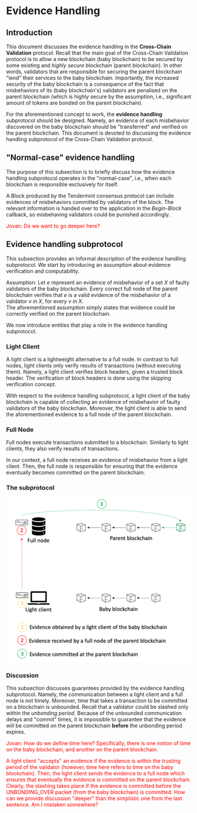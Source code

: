 # Evidence Handling

## Introduction

This document discusses the evidence handling in the **Cross-Chain Validation** protocol.
Recall that the main goal of the Cross-Chain Validation protocol is to allow a new blockchain (baby blockchain) to be secured by some existing and *highly secure* blockchain (parent blockchain).
In other words, validators that are responsible for securing the parent blockchain "lend" their services to the baby blockchain.
Importantly, the increased security of the baby blockchain is a consequence of the fact that misbehaviors of its (baby blockchain's) validators are penalised on the parent blockchain (which is highly secure by the assumption, i.e., significant amount of tokens are bonded on the parent blockchain).

For the aforementioned concept to work, the **evidence handling** subprotocol should be designed.
Namely, an evidence of each misbehavior discovered on the baby blockchain should be "transferred" and verified on the parent blockchain.
This document is devoted to discussing the evidence handling subprotocol of the Cross-Chain Validation protocol.

## "Normal-case" evidence handling

The purpose of this subsection is to briefly discuss how the evidence handling subprotocol operates in the "normal-case", i.e., when each blockchain is responsible exclusively for itself.

A Block produced by the Tendermint consensus protocol can include evidences of misbehaviors committed by validators of the block.
The relevant information is handed over to the application in the *Begin-Block* callback, so misbehaving validators could be punished accordingly.

<span style="color:red">
Jovan: Do we want to go deeper here?
</span>

## Evidence handling subprotocol

This subsection provides an informal description of the evidence handling subprotocol.
We start by introducing an assumption about evidence verification and computability.

Assumption: Let *e* represent an evidence of misbehavior of a set *X* of faulty validators of the baby blockchain.
Every correct full node of the parent blockchain verifies that *e* is a valid evidence of the misbehavior of a validator *v in X*, for every *v in X*.\
The aforementioned assumption simply states that evidence could be correctly verified on the parent blockchain.

We now introduce entities that play a role in the evidence handling subprotocol.

### Light Client

A light client is a lightweight alternative to a full node.
In contrast to full nodes, light clients only verify results of transactions (without executing them).
Namely, a light client verifies block headers, given a trusted block header.
The verification of block headers is done using the skipping verification concept.

With respect to the evidence handling subprotocol, a light client of the baby blockchain is capable of collecting an evidence of misbehavior of faulty validators of the baby blockchain.
Moreover, the light client is able to send the aforementioned evidence to a full node of the parent blockchain.

### Full Node

Full nodes execute transactions submitted to a blockchain.
Similarly to light clients, they also verify results of transactions.

In our context, a full node receives an evidence of misbehavior from a light client.
Then, the full node is responsible for ensuring that the evidence eventually becomes committed on the parent blockchain.

### The subprotocol

![image](./images/evidence_handling.PNG)

### Discussion

This subsection discusses guarantees provided by the evidence handling subprotocol.
Namely, the communication between a light client and a full node is not timely.
Moreover, time that takes a transaction to be committed on a blockchain is unbounded.
Recall that a validator could be slashed only within the *unbonding period*.
Because of the unbounded communication delays and "commit" times, it is impossible to guarantee that the evidence will be committed on the parent blockchain **before** the unbonding period expires.

<span style="color:red">
Jovan: How do we define time here? Specifically, there is one notion of time on the baby blockchain, and another on the parent blockchain.

A light client "accepts" an evidence if the evidence is within the trusting period of the validator (however, time here refers to time on the baby blockchain).
Then, the light client sends the evidence to a full node which ensures that eventually the evidence is committed on the parent blockchain.
Clearly, the slashing takes place if the evidence is committed before the UNBONDING_OVER packet (from the baby blockchain) is committed.
How can we provide discussion "deeper" than the simplistic one from the last sentence.
Am I mistaken somewhere?
</span>
